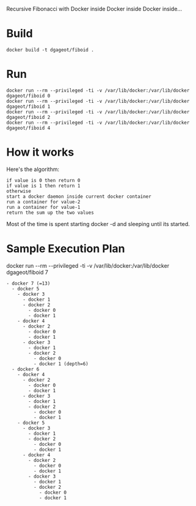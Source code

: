 Recursive Fibonacci with Docker inside Docker inside Docker inside...

# Build

```
docker build -t dgageot/fiboid .
```

# Run

```
docker run --rm --privileged -ti -v /var/lib/docker:/var/lib/docker dgageot/fiboid 0
docker run --rm --privileged -ti -v /var/lib/docker:/var/lib/docker dgageot/fiboid 1
docker run --rm --privileged -ti -v /var/lib/docker:/var/lib/docker dgageot/fiboid 2
docker run --rm --privileged -ti -v /var/lib/docker:/var/lib/docker dgageot/fiboid 4
```

# How it works

Here's the algorithm:

```
if value is 0 then return 0
if value is 1 then return 1
otherwise
start a docker daemon inside current docker container
run a container for value-2
run a container for value-1
return the sum up the two values
```

Most of the time is spent starting docker -d and sleeping until its started.

# Sample Execution Plan

docker run --rm --privileged -ti -v /var/lib/docker:/var/lib/docker dgageot/fiboid 7

```
- docker 7 (=13)
  - docker 5
    - docker 3
      - docker 1
      - docker 2
        - docker 0
        - docker 1
    - docker 4
      - docker 2
        - docker 0
        - docker 1
      - docker 3
        - docker 1
        - docker 2
          - docker 0
          - docker 1 (depth=6)
  - docker 6
    - docker 4
      - docker 2
        - docker 0
        - docker 1
      - docker 3
        - docker 1
        - docker 2
          - docker 0
          - docker 1
    - docker 5
      - docker 3
        - docker 1
        - docker 2
          - docker 0
          - docker 1
      - docker 4
        - docker 2
          - docker 0
          - docker 1
        - docker 3
          - docker 1
          - docker 2
            - docker 0
            - docker 1
```
